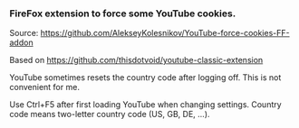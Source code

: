 ### FireFox extension to force some YouTube cookies.
Source: https://github.com/AlekseyKolesnikov/YouTube-force-cookies-FF-addon

Based on https://github.com/thisdotvoid/youtube-classic-extension

YouTube sometimes resets the country code after logging off. This is not convenient for me.

Use Ctrl+F5 after first loading YouTube when changing settings.
Country code means two-letter country code (US, GB, DE, ...).
